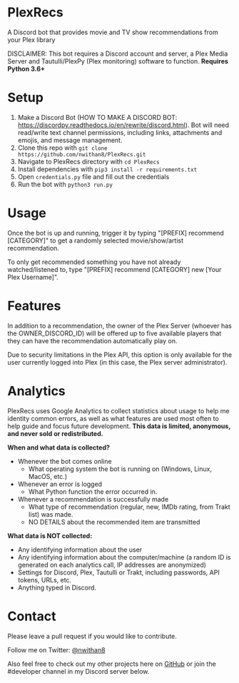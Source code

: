 # PlexRecs
A Discord bot that provides movie and TV show recommendations from your Plex library

DISCLAIMER: This bot requires a Discord account and server, a Plex Media Server and Tautulli/PlexPy (Plex monitoring) software to function. **Requires Python 3.6+**

# Setup
1. Make a Discord Bot (HOW TO MAKE A DISCORD BOT: https://discordpy.readthedocs.io/en/rewrite/discord.html). Bot will need read/write text channel permissions, including links, attachments and emojis, and message management. 
2. Clone this repo with ``git clone https://github.com/nwithan8/PlexRecs.git``
3. Navigate to PlexRecs directory with ``cd PlexRecs``
4. Install dependencies with ``pip3 install -r requirements.txt``
5. Open ``credentials.py`` file and fill out the credentials
6. Run the bot with ``python3 run.py``

# Usage

Once the bot is up and running, trigger it by typing "[PREFIX] recommend [CATEGORY]" to get a randomly selected movie/show/artist recommendation.

To only get recommended something you have not already watched/listened to, type "[PREFIX] recommend [CATEGORY] new [Your Plex Username]".

# Features
In addition to a recommendation, the owner of the Plex Server (whoever has the OWNER_DISCORD_ID) will be offered up to five available players that they can have the recommendation automatically play on.

Due to security limitations in the Plex API, this option is only available for the user currently logged into Plex (in this case, the Plex server administrator).

# Analytics
PlexRecs uses Google Analytics to collect statistics about usage to help me identity common errors, as well as what features are used most often to help guide and focus future development. **This data is limited, anonymous, and never sold or redistributed.**

**When and what data is collected?**
- Whenever the bot comes online
	- What operating system the bot is running on (Windows, Linux, MacOS, etc.)
- Whenever an error is logged
	- What Python function the error occurred in.
- Whenever a recommendation is successfully made
	- What type of recommendation (regular, new, IMDb rating, from Trakt list) was made.
	- NO DETAILS about the recommended item are transmitted
	
**What data is NOT collected:**
- Any identifying information about the user
- Any identifying information about the computer/machine (a random ID is generated on each analytics call, IP addresses are anonymized)
- Settings for Discord, Plex, Tautulli or Trakt, including passwords, API tokens, URLs, etc.
- Anything typed in Discord.

# Contact
Please leave a pull request if you would like to contribute.

Follow me on Twitter: [@nwithan8](https://twitter.com/nwithan8)

Also feel free to check out my other projects here on [GitHub](https://github.com/nwithan8) or join the #developer channel in my Discord server below.

<div align="center">
	<p>
		<a href="https://discord.gg/ygRDVE9"><img src="https://discordapp.com/api/guilds/472537215457689601/widget.png?style=banner2" alt="" /></a>
	</p>
</div>

